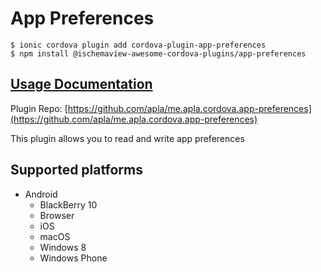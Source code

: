 # App Preferences

```text
$ ionic cordova plugin add cordova-plugin-app-preferences
$ npm install @ischemaview-awesome-cordova-plugins/app-preferences
```

## [Usage Documentation](https://danielsogl.gitbook.io/awesome-cordova-plugins/plugins/app-preferences/)

Plugin Repo: [https://github.com/apla/me.apla.cordova.app-preferences](https://github.com/apla/me.apla.cordova.app-preferences)

This plugin allows you to read and write app preferences

## Supported platforms

* Android
  * BlackBerry 10
  * Browser
  * iOS
  * macOS
  * Windows 8
  * Windows Phone


